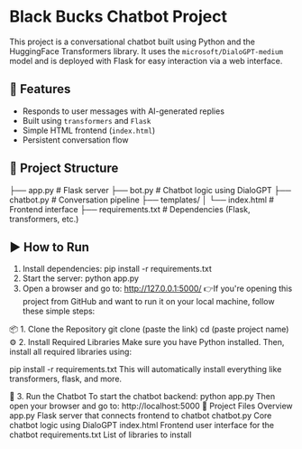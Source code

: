 # Black Bucks Chatbot Project

This project is a conversational chatbot built using Python and the HuggingFace Transformers library. It uses the `microsoft/DialoGPT-medium` model and is deployed with Flask for easy interaction via a web interface.

## 🚀 Features
- Responds to user messages with AI-generated replies
- Built using `transformers` and `Flask`
- Simple HTML frontend (`index.html`)
- Persistent conversation flow

## 📁 Project Structure
├── app.py # Flask server
├── bot.py # Chatbot logic using DialoGPT
├── chatbot.py # Conversation pipeline
├── templates/
│ └── index.html # Frontend interface
├── requirements.txt # Dependencies (Flask, transformers, etc.)
## ▶️ How to Run
1. Install dependencies:
pip install -r requirements.txt
2. Start the server:
python app.py
3. Open a browser and go to:
http://127.0.0.1:5000/
👉If you're opening this project from GitHub and want to run it on your local machine, follow these simple steps:

📦 1. Clone the Repository
git clone (paste the link)
cd (paste project name)
⚙️ 2. Install Required Libraries
Make sure you have Python installed. Then, install all required libraries using:

pip install -r requirements.txt
This will automatically install everything like transformers, flask, and more.

🧠 3. Run the Chatbot
To start the chatbot backend:
python app.py
Then open your browser and go to:
http://localhost:5000
📁 Project Files Overview
app.py	Flask server that connects frontend to chatbot
chatbot.py	Core chatbot logic using DialoGPT
index.html	Frontend user interface for the chatbot
requirements.txt	List of libraries to install

